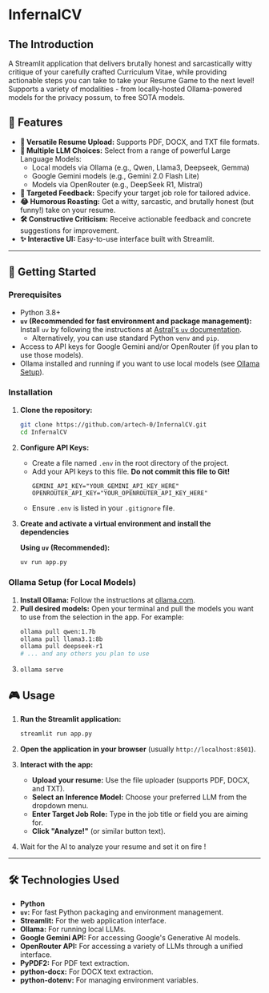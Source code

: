 # InfernalCV

## The Introduction
A Streamlit application that delivers brutally honest and sarcastically witty critique of your carefully crafted Curriculum Vitae, while providing actionable steps you can take to take your Resume Game to the next level! Supports a variety of modalities - from locally-hosted Ollama-powered models for the privacy possum, to free SOTA models.

## 🌟 Features

*   **📄 Versatile Resume Upload:** Supports PDF, DOCX, and TXT file formats.
*   **🧠 Multiple LLM Choices:** Select from a range of powerful Large Language Models:
    *   Local models via Ollama (e.g., Qwen, Llama3, Deepseek, Gemma)
    *   Google Gemini models (e.g., Gemini 2.0 Flash Lite)
    *   Models via OpenRouter (e.g., DeepSeek R1, Mistral)
*   **🎯 Targeted Feedback:** Specify your target job role for tailored advice.
*   **😂 Humorous Roasting:** Get a witty, sarcastic, and brutally honest (but funny!) take on your resume.
*   **🛠️ Constructive Criticism:** Receive actionable feedback and concrete suggestions for improvement.
*   **✨ Interactive UI:** Easy-to-use interface built with Streamlit.

---

## 🚀 Getting Started

### Prerequisites

*   Python 3.8+
*   **`uv` (Recommended for fast environment and package management):** Install `uv` by following the instructions at [Astral's `uv` documentation](https://docs.astral.sh/uv/getting-started/installation/).
    *   Alternatively, you can use standard Python `venv` and `pip`.
*   Access to API keys for Google Gemini and/or OpenRouter (if you plan to use those models).
*   Ollama installed and running if you want to use local models (see [Ollama Setup](#ollama-setup)).

### Installation

1.  **Clone the repository:**
    ```bash
    git clone https://github.com/artech-0/InfernalCV.git
    cd InfernalCV
    ```
    
2.  **Configure API Keys:**
    *   Create a file named `.env` in the root directory of the project.
    *   Add your API keys to this file. **Do not commit this file to Git!**
        ```env
        GEMINI_API_KEY="YOUR_GEMINI_API_KEY_HERE"
        OPENROUTER_API_KEY="YOUR_OPENROUTER_API_KEY_HERE"
        ```
    *   Ensure `.env` is listed in your `.gitignore` file.
3.  **Create and activate a virtual environment and install the dependencies**

    **Using `uv` (Recommended):**
    ```bash
    uv run app.py
    ```
### Ollama Setup (for Local Models)

1.  **Install Ollama:** Follow the instructions at [ollama.com](https://ollama.com/).
2.  **Pull desired models:** Open your terminal and pull the models you want to use from the selection in the app. For example:
    ```bash
    ollama pull qwen:1.7b
    ollama pull llama3.1:8b
    ollama pull deepseek-r1
    # ... and any others you plan to use
    ```
3. ```bash
   ollama serve
   ```

## 🎮 Usage

1.  **Run the Streamlit application:**
    ```bash
    streamlit run app.py
    ```

2.  **Open the application in your browser** (usually `http://localhost:8501`).

3.  **Interact with the app:**
    *   **Upload your resume:** Use the file uploader (supports PDF, DOCX, and TXT).
    *   **Select an Inference Model:** Choose your preferred LLM from the dropdown menu.
    *   **Enter Target Job Role:** Type in the job title or field you are aiming for.
    *   **Click "Analyze!"** (or similar button text).

4.  Wait for the AI to analyze your resume and set it on fire !

---

## 🛠️ Technologies Used

*   **Python**
*   **`uv`:** For fast Python packaging and environment management.
*   **Streamlit:** For the web application interface.
*   **Ollama:** For running local LLMs.
*   **Google Gemini API:** For accessing Google's Generative AI models.
*   **OpenRouter API:** For accessing a variety of LLMs through a unified interface.
*   **PyPDF2:** For PDF text extraction.
*   **python-docx:** For DOCX text extraction.
*   **python-dotenv:** For managing environment variables.
